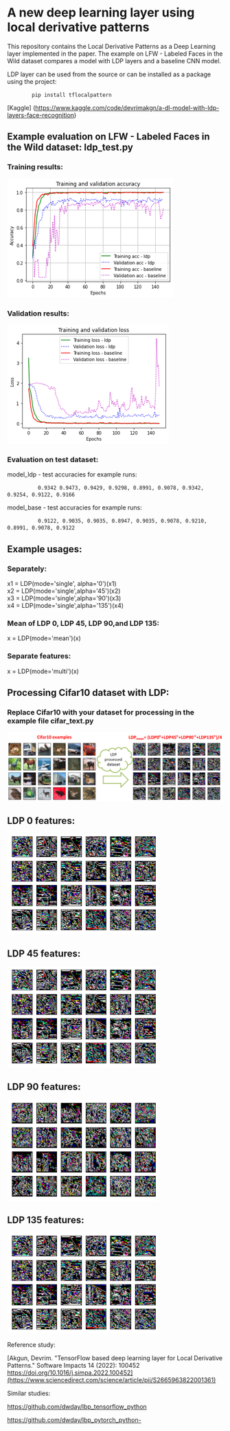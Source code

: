 # A new deep learning layer using local derivative patterns 

This repository contains the Local Derivative Patterns as a Deep Learning layer implemented in the paper. The example on LFW - Labeled Faces in the Wild dataset compares a model with LDP layers and a baseline CNN model. 

LDP layer can be used from the source or can be installed as a package using the project:

            pip install tflocalpattern

[Kaggle] (https://www.kaggle.com/code/devrimakgn/a-dl-model-with-ldp-layers-face-recognition)

## Example evaluation on LFW - Labeled Faces in the Wild dataset: ldp_test.py

###  Training results:
![alt text](images/hist_train.png)
###  Validation results:
![alt text](images/hist_loss.png)

###  Evaluation on test dataset:
  model_ldp - test accuracies for example runs:

              0.9342 0.9473, 0.9429, 0.9298, 0.8991, 0.9078, 0.9342, 0.9254, 0.9122, 0.9166 

  model_base - test accuracies for example runs:

              0.9122, 0.9035, 0.9035, 0.8947, 0.9035, 0.9078, 0.9210, 0.8991, 0.9078, 0.9122


## Example usages:
### Separately:
  x1 = LDP(mode='single', alpha='0')(x1)    
  x2 = LDP(mode='single',alpha='45')(x2)    
  x3 = LDP(mode='single',alpha='90')(x3)    
  x4 = LDP(mode='single',alpha='135')(x4)   
### Mean of LDP 0, LDP 45, LDP 90,and LDP 135:   
  x = LDP(mode='mean')(x)   
### Separate features:   
  x = LDP(mode='multi')(x)    
  
## Processing Cifar10 dataset with LDP:
### Replace Cifar10 with your dataset for processing in the example file cifar_text.py
![alt text](images/cifar10_ldb.png)

##  LDP 0 features:
![alt text](images/ldp_0.png)
##  LDP 45 features:
![alt text](images/ldp_45.png)
##  LDP 90 features:
![alt text](images/ldp_90.png)
##  LDP 135 features:
![alt text](images/ldp_135.png)


Reference study:

[Akgun, Devrim. "TensorFlow based deep learning layer for Local Derivative Patterns." Software Impacts 14 (2022): 100452 https://doi.org/10.1016/j.simpa.2022.100452](https://www.sciencedirect.com/science/article/pii/S2665963822001361)

Similar studies:

https://github.com/dwday/lbp_tensorflow_python

https://github.com/dwday/lbp_pytorch_python-
